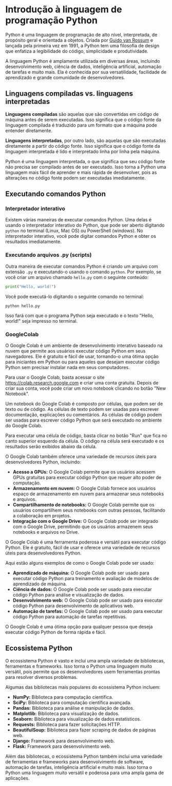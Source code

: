 # Introdução à linguagem de programação Python

Python é uma linguagem de programação de alto nível, interpretada, de propósito geral e orientada a objetos. Criada por <a href="https://pt.wikipedia.org/wiki/Guido_van_Rossum">Guido van Rossum</a> e lançada pela primeira vez em 1991, a Python tem uma filosofia de design que enfatiza a legibilidade do código, simplicidade e produtividade.

A linguagem Python é amplamente utilizada em diversas áreas, incluindo desenvolvimento web, ciência de dados, inteligência artificial, automação de tarefas e muito mais. Ela é conhecida por sua versatilidade, facilidade de aprendizado e grande comunidade de desenvolvedores.

## Linguagens compiladas vs. linguagens interpretadas

**Linguagens compiladas** são aquelas que são convertidas em código de máquina antes de serem executadas. Isso significa que o código fonte da linguagem compilada é traduzido para um formato que a máquina pode entender diretamente.

**Linguagens interpretadas**, por outro lado, são aquelas que são executadas diretamente a partir do código fonte. Isso significa que o código fonte da linguagem interpretada é lido e interpretado linha por linha pela máquina.

Python é uma linguagem interpretada, o que significa que seu código fonte não precisa ser compilado antes de ser executado. Isso torna a Python uma linguagem mais fácil de aprender e mais rápida de desenvolver, pois as alterações no código fonte podem ser executadas imediatamente.

## Executando comandos Python

### Interpretador interativo

Existem várias maneiras de executar comandos Python. Uma delas é usando o interpretador interativo do Python, que pode ser aberto digitando `python` no terminal (Linux, Mac OS) ou PowerShell (windows). No interpretador interativo, você pode digitar comandos Python e obter os resultados imediatamente.

### Executando arquivos .py (scripts)

Outra maneira de executar comandos Python é criando um arquivo com extensão `.py` e executando-o usando o comando `python`. Por exemplo, se você criar um arquivo chamado `hello.py` com o seguinte conteúdo:

```python
print("Hello, world!")
```

Você pode executá-lo digitando o seguinte comando no terminal:

```
python hello.py
```

Isso fará com que o programa Python seja executado e o texto "Hello, world!" seja impresso no terminal.

### GoogleColab

O Google Colab é um ambiente de desenvolvimento interativo baseado na nuvem que permite aos usuários executar código Python em seus navegadores. Ele é gratuito e fácil de usar, tornando-o uma ótima opção para iniciantes em Python ou para aqueles que desejam executar código Python sem precisar instalar nada em seus computadores.

Para usar o Google Colab, basta acessar o site https://colab.research.google.com e criar uma conta gratuita. Depois de criar sua conta, você pode criar um novo notebook clicando no botão "New Notebook".

Um notebook do Google Colab é composto por células, que podem ser de texto ou de código. As células de texto podem ser usadas para escrever documentação, explicações ou comentários. As células de código podem ser usadas para escrever código Python que será executado no ambiente do Google Colab.

Para executar uma célula de código, basta clicar no botão "Run" que fica no canto superior esquerdo da célula. O código na célula será executado e os resultados serão exibidos abaixo da célula.

O Google Colab também oferece uma variedade de recursos úteis para desenvolvedores Python, incluindo:

- **Acesso a GPUs:** O Google Colab permite que os usuários acessem GPUs gratuitas para executar código Python que requer alto poder de computação.
- **Armazenamento em nuvem:** O Google Colab fornece aos usuários espaço de armazenamento em nuvem para armazenar seus notebooks e arquivos.
- **Compartilhamento de notebooks:** O Google Colab permite que os usuários compartilhem seus notebooks com outras pessoas, facilitando a colaboração em projetos.
- **Integração com o Google Drive:** O Google Colab pode ser integrado com o Google Drive, permitindo que os usuários armazenem seus notebooks e arquivos no Drive.

O Google Colab é uma ferramenta poderosa e versátil para executar código Python. Ele é gratuito, fácil de usar e oferece uma variedade de recursos úteis para desenvolvedores Python.

Aqui estão alguns exemplos de como o Google Colab pode ser usado:

- **Aprendizado de máquina:** O Google Colab pode ser usado para executar código Python para treinamento e avaliação de modelos de aprendizado de máquina.
- **Ciência de dados:** O Google Colab pode ser usado para executar código Python para análise e visualização de dados.
- **Desenvolvimento web:** O Google Colab pode ser usado para executar código Python para desenvolvimento de aplicativos web.
- **Automação de tarefas:** O Google Colab pode ser usado para executar código Python para automação de tarefas repetitivas.

O Google Colab é uma ótima opção para qualquer pessoa que deseja executar código Python de forma rápida e fácil.

## Ecossistema Python

O ecossistema Python é vasto e inclui uma ampla variedade de bibliotecas, ferramentas e frameworks. Isso torna o Python uma linguagem muito versátil, pois permite que os desenvolvedores usem ferramentas prontas para resolver diversos problemas.

Algumas das bibliotecas mais populares do ecossistema Python incluem:

- **NumPy:** Biblioteca para computação científica.
- **SciPy:** Biblioteca para computação científica avançada.
- **Pandas:** Biblioteca para análise e manipulação de dados.
- **Matplotlib:** Biblioteca para visualização de dados.
- **Seaborn:** Biblioteca para visualização de dados estatísticos.
- **Requests:** Biblioteca para fazer solicitações HTTP.
- **BeautifulSoup:** Biblioteca para fazer scraping de dados de páginas web.
- **Django:** Framework para desenvolvimento web.
- **Flask:** Framework para desenvolvimento web.

Além das bibliotecas, o ecossistema Python também inclui uma variedade de ferramentas e frameworks para desenvolvimento de software, automação de tarefas, inteligência artificial e muito mais. Isso torna o Python uma linguagem muito versátil e poderosa para uma ampla gama de aplicações.